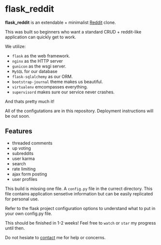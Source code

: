 flask\_reddit
=============

**flask_reddit** is an extendable + minimalist [Reddit](http://reddit.com) clone.

This was built so beginners who want a standard CRUD + reddit-like application
can quickly get to work.

We utilize: 
- `flask` as the web framework.
- `nginx` as the HTTP server  
- `gunicon` as the wsgi server.
- `MySQL` for our database 
- `flask-sqlalchemy` as our ORM.
- `bootstrap-journal` theme makes us beautiful.
- `virtualenv` emcompasses everything. 
- `supervisord` makes sure our service never crashes.

And thats pretty much it!

All of the configutations are in this repository. Deployment instructions 
will be out soon.

Features
--------
- threaded comments
- up voting
- subreddits
- user karma
- search
- rate limiting
- ajax form posting
- user profiles

This build is missing one file. A `config.py` file in the currect directory. This
file contains application sensetive information but can be easily replicated for 
personal use.

Refer to the flask project configuration options to understand what to put in your own
config.py file.

This should be finished in 1-2 weeks! Feel free to `watch` or `star` my progress until then.

Do not hesiate to <a href="http://codelucas.com">contact</a> me <Lucas Ou-Yang> for help or concerns.
